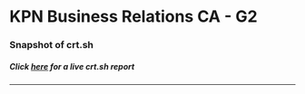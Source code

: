 # KPN Business Relations CA - G2
### Snapshot of crt.sh
##### Click [here](https://crt.sh/?q=AB1ECA5E9DA38F546520FD035B8139DEB9E5570C14801444174E815BDAA8A56F) for a live crt.sh report

---
